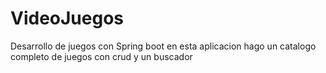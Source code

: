 # VideoJuegos
Desarrollo de juegos con Spring boot
en esta aplicacion hago un catalogo completo de juegos con crud y un buscador
